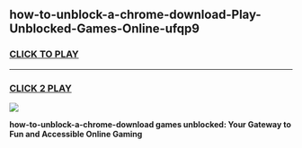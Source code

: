 
## how-to-unblock-a-chrome-download-Play-Unblocked-Games-Online-ufqp9
<h3>
<a href="https://premium76.site?title=how-to-unblock-a-chrome-download&ref=25A">CLICK TO PLAY</a></h3>
<hr>

<h3>
<a href="https://premium76.site?title=how-to-unblock-a-chrome-download&ref=25A">CLICK 2 PLAY</a>
  
</h3>

<a href="https://premium76.site?title=how-to-unblock-a-chrome-download&ref=25A"><img src="https://clearcache.store/games.png"></a>


**how-to-unblock-a-chrome-download games unblocked: Your Gateway to Fun and Accessible Online Gaming**
